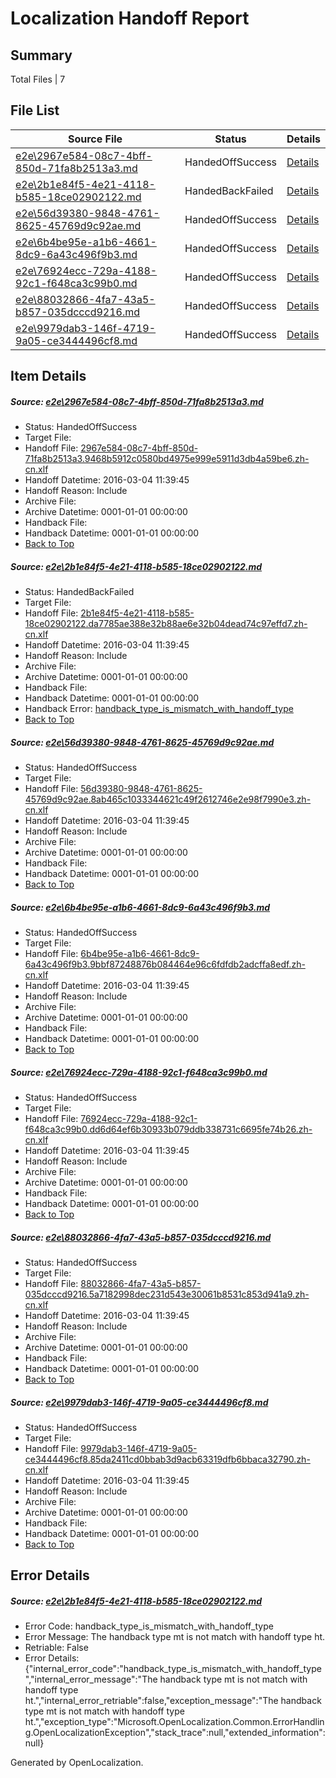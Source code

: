 # <a name='report-top'></a> Localization Handoff Report

## Summary
 Total Files | 7

## File List
 Source File | Status | Details 
 ----------- | ------ | ------- 
 [e2e\2967e584-08c7-4bff-850d-71fa8b2513a3.md](https://github.com/OpenLocalizationTest/oltest/blob/e13650836fc5125857adcfbee1c4c7a84701e2bf/e2e/2967e584-08c7-4bff-850d-71fa8b2513a3.md) | HandedOffSuccess | [Details](#e35aa96b176beb1951ff62b618ec88718b87b5622)
 [e2e\2b1e84f5-4e21-4118-b585-18ce02902122.md](https://github.com/OpenLocalizationTest/oltest/blob/e13650836fc5125857adcfbee1c4c7a84701e2bf/e2e/2b1e84f5-4e21-4118-b585-18ce02902122.md) | HandedBackFailed | [Details](#d7e401e84b963ce8367c53efa68b7e808d9f8ee84)
 [e2e\56d39380-9848-4761-8625-45769d9c92ae.md](https://github.com/OpenLocalizationTest/oltest/blob/e13650836fc5125857adcfbee1c4c7a84701e2bf/e2e/56d39380-9848-4761-8625-45769d9c92ae.md) | HandedOffSuccess | [Details](#c9491a82c02fb6e32fb3dd88a4dce2778957cb2c5)
 [e2e\6b4be95e-a1b6-4661-8dc9-6a43c496f9b3.md](https://github.com/OpenLocalizationTest/oltest/blob/e13650836fc5125857adcfbee1c4c7a84701e2bf/e2e/6b4be95e-a1b6-4661-8dc9-6a43c496f9b3.md) | HandedOffSuccess | [Details](#0f05b6171d00d035a4e42e32f6878f5537e3fec46)
 [e2e\76924ecc-729a-4188-92c1-f648ca3c99b0.md](https://github.com/OpenLocalizationTest/oltest/blob/e13650836fc5125857adcfbee1c4c7a84701e2bf/e2e/76924ecc-729a-4188-92c1-f648ca3c99b0.md) | HandedOffSuccess | [Details](#8b2d722dd2187290db6ac45ce4751acab27a62b07)
 [e2e\88032866-4fa7-43a5-b857-035dcccd9216.md](https://github.com/OpenLocalizationTest/oltest/blob/e13650836fc5125857adcfbee1c4c7a84701e2bf/e2e/88032866-4fa7-43a5-b857-035dcccd9216.md) | HandedOffSuccess | [Details](#917102cb6a9324605569077fe5ddf929ac27d50c8)
 [e2e\9979dab3-146f-4719-9a05-ce3444496cf8.md](https://github.com/OpenLocalizationTest/oltest/blob/e13650836fc5125857adcfbee1c4c7a84701e2bf/e2e/9979dab3-146f-4719-9a05-ce3444496cf8.md) | HandedOffSuccess | [Details](#0f2d6d358a62280e979044583b1d7dd160a59d879)

## Item Details
##### <a name='e35aa96b176beb1951ff62b618ec88718b87b5622'></a> Source: [e2e\2967e584-08c7-4bff-850d-71fa8b2513a3.md](https://github.com/OpenLocalizationTest/oltest/blob/e13650836fc5125857adcfbee1c4c7a84701e2bf/e2e/2967e584-08c7-4bff-850d-71fa8b2513a3.md)
* Status: HandedOffSuccess
* Target File: 
* Handoff File: [2967e584-08c7-4bff-850d-71fa8b2513a3.9468b5912c0580bd4975e999e5911d3db4a59be6.zh-cn.xlf](https://github.com/OpenLocalizationTestOrg/olhandoff/blob/36defb20f62922c66ce3561bcf347f9e9d2bb1f7/ol-handoff/OpenLocalizationTestOrg/oltest.zh-cn/qimu/ht/2967e584-08c7-4bff-850d-71fa8b2513a3.9468b5912c0580bd4975e999e5911d3db4a59be6.zh-cn.xlf)
* Handoff Datetime: 2016-03-04 11:39:45
* Handoff Reason: Include
* Archive File: 
* Archive Datetime: 0001-01-01 00:00:00
* Handback File: 
* Handback Datetime: 0001-01-01 00:00:00
* [Back to Top](#report-top)

##### <a name='d7e401e84b963ce8367c53efa68b7e808d9f8ee84'></a> Source: [e2e\2b1e84f5-4e21-4118-b585-18ce02902122.md](https://github.com/OpenLocalizationTest/oltest/blob/e13650836fc5125857adcfbee1c4c7a84701e2bf/e2e/2b1e84f5-4e21-4118-b585-18ce02902122.md)
* Status: HandedBackFailed
* Target File: 
* Handoff File: [2b1e84f5-4e21-4118-b585-18ce02902122.da7785ae388e32b88ae6e32b04dead74c97effd7.zh-cn.xlf](https://github.com/OpenLocalizationTestOrg/olhandoff/blob/36defb20f62922c66ce3561bcf347f9e9d2bb1f7/ol-handoff/OpenLocalizationTestOrg/oltest.zh-cn/qimu/ht/2b1e84f5-4e21-4118-b585-18ce02902122.da7785ae388e32b88ae6e32b04dead74c97effd7.zh-cn.xlf)
* Handoff Datetime: 2016-03-04 11:39:45
* Handoff Reason: Include
* Archive File: 
* Archive Datetime: 0001-01-01 00:00:00
* Handback File: 
* Handback Datetime: 0001-01-01 00:00:00
* Handback Error: [handback_type_is_mismatch_with_handoff_type](#d7e401e84b963ce8367c53efa68b7e808d9f8ee84handback_type_is_mismatch_with_handoff_type)
* [Back to Top](#report-top)

##### <a name='c9491a82c02fb6e32fb3dd88a4dce2778957cb2c5'></a> Source: [e2e\56d39380-9848-4761-8625-45769d9c92ae.md](https://github.com/OpenLocalizationTest/oltest/blob/e13650836fc5125857adcfbee1c4c7a84701e2bf/e2e/56d39380-9848-4761-8625-45769d9c92ae.md)
* Status: HandedOffSuccess
* Target File: 
* Handoff File: [56d39380-9848-4761-8625-45769d9c92ae.8ab465c1033344621c49f2612746e2e98f7990e3.zh-cn.xlf](https://github.com/OpenLocalizationTestOrg/olhandoff/blob/36defb20f62922c66ce3561bcf347f9e9d2bb1f7/ol-handoff/OpenLocalizationTestOrg/oltest.zh-cn/qimu/ht/56d39380-9848-4761-8625-45769d9c92ae.8ab465c1033344621c49f2612746e2e98f7990e3.zh-cn.xlf)
* Handoff Datetime: 2016-03-04 11:39:45
* Handoff Reason: Include
* Archive File: 
* Archive Datetime: 0001-01-01 00:00:00
* Handback File: 
* Handback Datetime: 0001-01-01 00:00:00
* [Back to Top](#report-top)

##### <a name='0f05b6171d00d035a4e42e32f6878f5537e3fec46'></a> Source: [e2e\6b4be95e-a1b6-4661-8dc9-6a43c496f9b3.md](https://github.com/OpenLocalizationTest/oltest/blob/e13650836fc5125857adcfbee1c4c7a84701e2bf/e2e/6b4be95e-a1b6-4661-8dc9-6a43c496f9b3.md)
* Status: HandedOffSuccess
* Target File: 
* Handoff File: [6b4be95e-a1b6-4661-8dc9-6a43c496f9b3.9bbf87248876b084464e96c6fdfdb2adcffa8edf.zh-cn.xlf](https://github.com/OpenLocalizationTestOrg/olhandoff/blob/36defb20f62922c66ce3561bcf347f9e9d2bb1f7/ol-handoff/OpenLocalizationTestOrg/oltest.zh-cn/qimu/ht/6b4be95e-a1b6-4661-8dc9-6a43c496f9b3.9bbf87248876b084464e96c6fdfdb2adcffa8edf.zh-cn.xlf)
* Handoff Datetime: 2016-03-04 11:39:45
* Handoff Reason: Include
* Archive File: 
* Archive Datetime: 0001-01-01 00:00:00
* Handback File: 
* Handback Datetime: 0001-01-01 00:00:00
* [Back to Top](#report-top)

##### <a name='8b2d722dd2187290db6ac45ce4751acab27a62b07'></a> Source: [e2e\76924ecc-729a-4188-92c1-f648ca3c99b0.md](https://github.com/OpenLocalizationTest/oltest/blob/e13650836fc5125857adcfbee1c4c7a84701e2bf/e2e/76924ecc-729a-4188-92c1-f648ca3c99b0.md)
* Status: HandedOffSuccess
* Target File: 
* Handoff File: [76924ecc-729a-4188-92c1-f648ca3c99b0.dd6d64ef6b30933b079ddb338731c6695fe74b26.zh-cn.xlf](https://github.com/OpenLocalizationTestOrg/olhandoff/blob/36defb20f62922c66ce3561bcf347f9e9d2bb1f7/ol-handoff/OpenLocalizationTestOrg/oltest.zh-cn/qimu/ht/76924ecc-729a-4188-92c1-f648ca3c99b0.dd6d64ef6b30933b079ddb338731c6695fe74b26.zh-cn.xlf)
* Handoff Datetime: 2016-03-04 11:39:45
* Handoff Reason: Include
* Archive File: 
* Archive Datetime: 0001-01-01 00:00:00
* Handback File: 
* Handback Datetime: 0001-01-01 00:00:00
* [Back to Top](#report-top)

##### <a name='917102cb6a9324605569077fe5ddf929ac27d50c8'></a> Source: [e2e\88032866-4fa7-43a5-b857-035dcccd9216.md](https://github.com/OpenLocalizationTest/oltest/blob/e13650836fc5125857adcfbee1c4c7a84701e2bf/e2e/88032866-4fa7-43a5-b857-035dcccd9216.md)
* Status: HandedOffSuccess
* Target File: 
* Handoff File: [88032866-4fa7-43a5-b857-035dcccd9216.5a7182998dec231d543e30061b8531c853d941a9.zh-cn.xlf](https://github.com/OpenLocalizationTestOrg/olhandoff/blob/36defb20f62922c66ce3561bcf347f9e9d2bb1f7/ol-handoff/OpenLocalizationTestOrg/oltest.zh-cn/qimu/ht/88032866-4fa7-43a5-b857-035dcccd9216.5a7182998dec231d543e30061b8531c853d941a9.zh-cn.xlf)
* Handoff Datetime: 2016-03-04 11:39:45
* Handoff Reason: Include
* Archive File: 
* Archive Datetime: 0001-01-01 00:00:00
* Handback File: 
* Handback Datetime: 0001-01-01 00:00:00
* [Back to Top](#report-top)

##### <a name='0f2d6d358a62280e979044583b1d7dd160a59d879'></a> Source: [e2e\9979dab3-146f-4719-9a05-ce3444496cf8.md](https://github.com/OpenLocalizationTest/oltest/blob/e13650836fc5125857adcfbee1c4c7a84701e2bf/e2e/9979dab3-146f-4719-9a05-ce3444496cf8.md)
* Status: HandedOffSuccess
* Target File: 
* Handoff File: [9979dab3-146f-4719-9a05-ce3444496cf8.85da2411cd0bbab3d9acb63319dfb6bbaca32790.zh-cn.xlf](https://github.com/OpenLocalizationTestOrg/olhandoff/blob/36defb20f62922c66ce3561bcf347f9e9d2bb1f7/ol-handoff/OpenLocalizationTestOrg/oltest.zh-cn/qimu/ht/9979dab3-146f-4719-9a05-ce3444496cf8.85da2411cd0bbab3d9acb63319dfb6bbaca32790.zh-cn.xlf)
* Handoff Datetime: 2016-03-04 11:39:45
* Handoff Reason: Include
* Archive File: 
* Archive Datetime: 0001-01-01 00:00:00
* Handback File: 
* Handback Datetime: 0001-01-01 00:00:00
* [Back to Top](#report-top)


## Error Details
##### <a name='d7e401e84b963ce8367c53efa68b7e808d9f8ee84handback_type_is_mismatch_with_handoff_type'></a> Source: [e2e\2b1e84f5-4e21-4118-b585-18ce02902122.md](#d7e401e84b963ce8367c53efa68b7e808d9f8ee84)
* Error Code: handback_type_is_mismatch_with_handoff_type
* Error Message: The handback type mt is not match with handoff type ht.
* Retriable: False
* Error Details: {"internal_error_code":"handback_type_is_mismatch_with_handoff_type","internal_error_message":"The handback type mt is not match with handoff type ht.","internal_error_retriable":false,"exception_message":"The handback type mt is not match with handoff type ht.","exception_type":"Microsoft.OpenLocalization.Common.ErrorHandling.OpenLocalizationException","stack_trace":null,"extended_information":null}


Generated by OpenLocalization.
